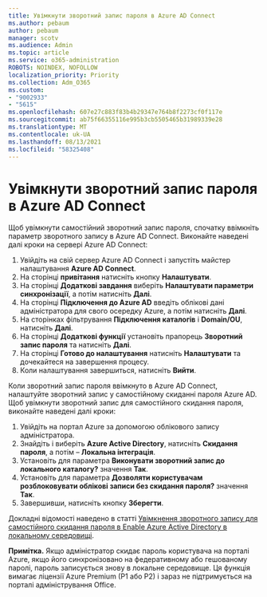 ```yaml
---
title: Увімкнути зворотний запис пароля в Azure AD Connect
ms.author: pebaum
author: pebaum
manager: scotv
ms.audience: Admin
ms.topic: article
ms.service: o365-administration
ROBOTS: NOINDEX, NOFOLLOW
localization_priority: Priority
ms.collection: Adm_O365
ms.custom:
- "9002933"
- "5615"
ms.openlocfilehash: 607e27c883f83b4b29347e764b8f2273cf0f117e
ms.sourcegitcommit: ab75f66355116e995b3cb5505465b31989339e28
ms.translationtype: MT
ms.contentlocale: uk-UA
ms.lasthandoff: 08/13/2021
ms.locfileid: "58325408"
---
```

# <a name="enable-password-writeback-in-azure-ad-connect"></a>Увімкнути зворотний запис пароля в Azure AD Connect

Щоб увімкнути самостійний зворотний запис пароля, спочатку ввімкніть параметр зворотного запису в Azure AD Connect. Виконайте наведені далі кроки на сервері Azure AD Connect:

1. Увійдіть на свій сервер Azure AD Connect і запустіть майстер налаштування **Azure AD Connect**.
2. На сторінці **привітання** натисніть кнопку **Налаштувати**.
3. На сторінці **Додаткові завдання** виберіть **Налаштувати параметри синхронізації**, а потім натисніть **Далі**.
4. На сторінці **Підключення до Azure AD** введіть облікові дані адміністратора для свого осередку Azure, а потім натисніть **Далі**.
5. На сторінках фільтрування **Підключення каталогів** і **Domain/OU**, натисніть **Далі**.
6. На сторінці **Додаткові функції** установіть прапорець **Зворотний запис пароля** та натисніть **Далі**.
7. На сторінці **Готово до налаштування** натисніть **Налаштувати** та дочекайтеся на завершення процесу.
8. Коли налаштування завершиться, натисніть **Вийти**.

Коли зворотний запис пароля ввімкнуто в Azure AD Connect, налаштуйте зворотний запис у самостійному скиданні пароля Azure AD.  Щоб увімкнути зворотний запис для самостійного скидання пароля, виконайте наведені далі кроки:

1. Увійдіть на портал Azure за допомогою облікового запису адміністратора.
2. Знайдіть і виберіть **Azure Active Directory**, натисніть **Скидання пароля**, а потім – **Локальна інтеграція**.
3. Установіть для параметра **Виконувати зворотний запис до локального каталогу?** значення **Так**.
4. Установіть для параметра **Дозволяти користувачам розблоковувати облікові записи без скидання пароля?** значення **Так**.
5. Завершивши, натисніть кнопку **Зберегти**.

Докладні відомості наведено в статті [Увімкнення зворотного запису для самостійного скидання пароля в Enable Azure Active Directory в локальному середовищі](https://docs.microsoft.com/azure/active-directory/authentication/tutorial-enable-sspr-writeback).

**Примітка.** Якщо адміністратор скидає пароль користувача на порталі Azure, якщо його синхронізовано на федеративному або гешованому паролі, пароль записується знову в локальне середовище. Ця функція вимагає ліцензії Azure Premium (P1 або P2) і зараз не підтримується на порталі адміністрування Office.
